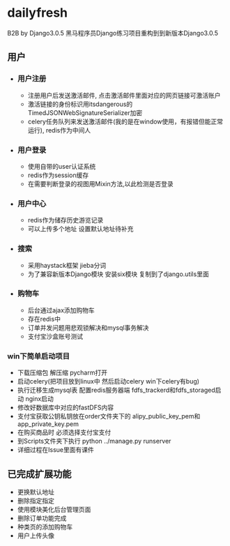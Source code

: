 # dailyfresh
B2B by Django3.0.5
黑马程序员Django练习项目重构到到新版本Django3.0.5
## 用户
- ### 用户注册
    - 注册用户后发送激活邮件, 点击激活邮件里面对应的网页链接可激活账户
    - 激活链接的身份标识用itsdangerous的TimedJSONWebSignatureSerializer加密
    - celery任务队列来发送激活邮件(我的是在window使用，有报错但能正常运行), redis作为中间人
- ### 用户登录
    - 使用自带的user认证系统
    - redis作为session缓存
    - 在需要判断登录的视图用Mixin方法,以此检测是否登录
- ### 用户中心
    - redis作为储存历史游览记录   
    - 可以上传多个地址 设置默认地址待补充
- ### 搜索
    - 采用haystack框架 jieba分词
    - 为了兼容新版本Django模块 安装six模块 复制到了django.utils里面
- ### 购物车
    - 后台通过ajax添加购物车
    - 存在redis中
    - 订单并发问题用悲观锁解决和mysql事务解决
    - 支付宝沙盒账号测试
### win下简单启动项目 
- 下载压缩包 解压缩 pycharm打开
- 启动celery(把项目放到linux中 然后启动celery win下celery有bug)
- 执行迁移生成mysql表 配置redis服务器端 fdfs_trackerd和fdfs_storaged启动 nginx启动
- 修改好数据库中对应的fastDFS内容
- 支付宝获取公钥私钥放在order文件夹下的 alipy_public_key_pem和app_private_key.pem
- 在购买商品时 必须选择支付宝支付
- 到Scripts文件夹下执行 python ../manage.py runserver
- 详细过程在Issue里面有课件
## 已完成扩展功能
- 更换默认地址
- 删除指定指定
- 使用模块美化后台管理页面
- 删除订单功能完成
- 种类页的添加购物车
- 用户上传头像